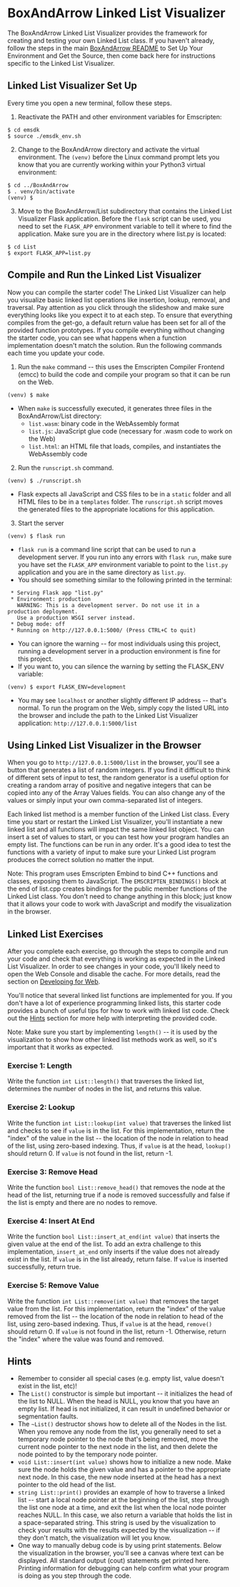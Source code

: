 # BoxAndArrow Linked List Visualizer

The BoxAndArrow Linked List Visualizer provides the framework for creating and testing your own Linked List class. If you haven't already, follow the steps in the main [BoxAndArrow README](https://github.com/shelleywong/BoxAndArrow) to Set Up Your Environment and Get the Source, then come back here for instructions specific to the Linked List Visualizer.

## Linked List Visualizer Set Up

Every time you open a new terminal, follow these steps.

1. Reactivate the PATH and other environment variables for Emscripten: 
```
$ cd emsdk
$ source ./emsdk_env.sh
```

2. Change to the BoxAndArrow directory and activate the virtual environment. The `(venv)` before the Linux command prompt lets you know that you are currently working within your Python3 virtual environment:
```
$ cd ../BoxAndArrow
$ . venv/bin/activate
(venv) $
```

3. Move to the BoxAndArrow/List subdirectory that contains the Linked List Visualizer Flask application. Before the `flask` script can be used, you need to set the `FLASK_APP` environment variable to tell it where to find the application. Make sure you are in the directory where list.py is located:
```
$ cd List
$ export FLASK_APP=list.py
``` 

## Compile and Run the Linked List Visualizer

Now you can compile the starter code! The Linked List Visualizer can help you visualize basic linked list operations like insertion, lookup, removal, and traversal. Pay attention as you click through the slideshow and make sure everything looks like you expect it to at each step. To ensure that everything compiles from the get-go, a default return value has been set for all of the provided function prototypes. If you compile everything without changing the starter code, you can see what happens when a function implementation doesn't match the solution. Run the following commands each time you update your code.

1. Run the `make` command -- this uses the Emscripten Compiler Frontend (emcc) to build the code and compile your program so that it can be run on the Web.
```
(venv) $ make
```
* When `make` is successfully executed, it generates three files in the BoxAndArrow/List directory:
    * `list.wasm`: binary code in the WebAssembly format
    * `list.js`: JavaScript glue code (necessary for .wasm code to work on the Web)
    * `list.html`: an HTML file that loads, compiles, and instantiates the WebAssembly code

2. Run the `runscript.sh` command.
```
(venv) $ ./runscript.sh
```
* Flask expects all JavaScript and CSS files to be in a `static` folder and all HTML files to be in a `templates` folder. The `runscript.sh` script moves the generated files to the appropriate locations for this application.

3. Start the server
```
(venv) $ flask run
```
* `flask run` is a command line script that can be used to run a development server. If you run into any errors with `flask run`, make sure you have set the `FLASK_APP` environment variable to point to the `list.py` application and you are in the same directory as `list.py`.
* You should see something similar to the following printed in the terminal:
```
 * Serving Flask app "list.py"
 * Environment: production
   WARNING: This is a development server. Do not use it in a production deployment.
   Use a production WSGI server instead.
 * Debug mode: off
 * Running on http://127.0.0.1:5000/ (Press CTRL+C to quit)
```
* You can ignore the warning -- for most individuals using this project, running a development server in a production environment is fine for this project.
* If you want to, you can silence the warning by setting the FLASK_ENV variable:
```
(venv) $ export FLASK_ENV=development
```
* You may see `localhost` or another slightly different IP address -- that's normal. To run the program on the Web, simply copy the listed URL into the browser and include the path to the Linked List Visualizer application: `http://127.0.0.1:5000/list`

## Using Linked List Visualizer in the Browser

When you go to `http://127.0.0.1:5000/list` in the browser, you'll see a button that generates a list of random integers. If you find it difficult to think of different sets of input to test, the random generator is a useful option for creating a random array of positive and negative integers that can be copied into any of the Array Values fields. You can also change any of the values or simply input your own comma-separated list of integers.<br>

Each linked list method is a member function of the Linked List class. Every time you start or restart the Linked List Visualizer, you'll instantiate a new linked list and all functions will impact the same linked list object. You can insert a set of values to start, or you can test how your program handles an empty list. The functions can be run in any order. It's a good idea to test the functions with a variety of input to make sure your Linked List program produces the correct solution no matter the input.<br>

Note: This program uses Emscripten Embind to bind C++ functions and classes, exposing them to JavaScript. The `EMSCRIPTEN_BINDINGS()` block at the end of list.cpp creates bindings for the public member functions of the Linked List class. You don't need to change anything in this block; just know that it allows your code to work with JavaScript and modify the visualization in the browser.

## Linked List Exercises

After you complete each exercise, go through the steps to compile and run your code and check that everything is working as expected in the Linked List Visualizer. In order to see changes in your code, you'll likely need to open the Web Console and disable the cache. For more details, read the section on [Developing for Web](#developing-for-web).<br>

You'll notice that several linked list functions are implemented for you. If you don't have a lot of experience programming linked lists, this starter code provides a bunch of useful tips for how to work with linked list code. Check out the [Hints](#hints) section for more help with interpreting the provided code.<br>

Note: Make sure you start by implementing `length()` -- it is used by the visualization to show how other linked list methods work as well, so it's important that it works as expected. 

### Exercise 1: Length

Write the function `int List::length()` that traverses the linked list, determines the number of nodes in the list, and returns this value.

### Exercise 2: Lookup

Write the function `int List::lookup(int value)` that traverses the linked list and checks to see if `value` is in the list. For this implementation, return the "index" of the value in the list -- the location of the node in relation to head of the list, using zero-based indexing. Thus, if `value` is at the head, `lookup()` should return 0. If `value` is not found in the list, return -1.

### Exercise 3: Remove Head

Write the function `bool List::remove_head()` that removes the node at the head of the list, returning true if a node is removed successfully and false if the list is empty and there are no nodes to remove.

### Exercise 4: Insert At End

Write the function `bool List::insert_at_end(int value)` that inserts the given value at the end of the list. To add an extra challenge to this implementation, `insert_at_end` only inserts if the value does not already exist in the list. If `value` is in the list already, return false. If `value` is inserted successfully, return true.

### Exercise 5: Remove Value

Write the function `int List::remove(int value)` that removes the target value from the list. For this implementation, return the "index" of the value removed from the list -- the location of the node in relation to head of the list, using zero-based indexing. Thus, if `value` is at the head, `remove()` should return 0. If `value` is not found in the list, return -1. Otherwise, return the "index" where the value was found and removed.

## Hints

* Remember to consider all special cases (e.g. empty list, value doesn't exist in the list, etc)!
* The `List()` constructor is simple but important -- it initializes the head of the list to NULL. When the head is NULL, you know that you have an empty list. If head is not initialized, it can result in undefined behavior or segmentation faults.
* The `~List()` destructor shows how to delete all of the Nodes in the list. When you remove any node from the list, you generally need to set a temporary node pointer to the node that's being removed, move the current node pointer to the next node in the list, and then delete the node pointed to by the temporary node pointer.
* `void List::insert(int value)` shows how to initialize a new node. Make sure the node holds the given value and has a pointer to the appropriate next node. In this case, the new node inserted at the head has a next pointer to the old head of the list.
* `string List::print()` provides an example of how to traverse a linked list -- start a local node pointer at the beginning of the list, step through the list one node at a time, and exit the list when the local node pointer reaches NULL. In this case, we also return a variable that holds the list in a space-separated string. This string is used by the visualization to check your results with the results expected by the visualization -- if they don't match, the visualization will let you know.
* One way to manually debug code is by using print statements. Below the visualization in the browser, you'll see a canvas where text can be displayed. All standard output (cout) statements get printed here. Printing information for debugging can help confirm what your program is doing as you step through the code.
